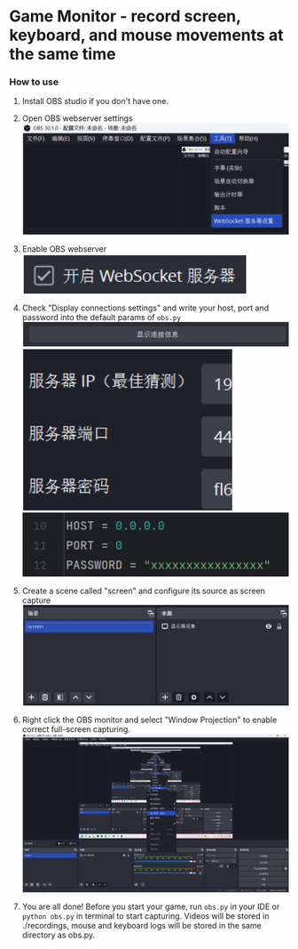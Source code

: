 # Game Monitor - record screen, keyboard, and mouse movements at the same time



### How to use

1. Install OBS studio if you don't have one.

2. Open OBS webserver settings
   ![38eb221a-5602-4b80-a073-754374a6374d](./assets/38eb221a-5602-4b80-a073-754374a6374d.png)
   
   

3. Enable OBS webserver
   ![1603a009-64f2-4244-884b-d8d1f148413d](./assets/1603a009-64f2-4244-884b-d8d1f148413d.png)

4. Check "Display connections settings" and write your host, port and password into the default params of `obs.py`
   ![d930f332-2a2b-49ac-a345-7af2b0c9cddc](./assets/d930f332-2a2b-49ac-a345-7af2b0c9cddc.png)
   ![38470080-2078-415b-9346-5ef564283430](./assets/38470080-2078-415b-9346-5ef564283430.png)
   ![6dfd4502-7d4a-4f39-95e8-46fc4a20a6da](./assets/6dfd4502-7d4a-4f39-95e8-46fc4a20a6da.png)

5. Create a scene called "screen" and configure its source as screen capture
   ![c2de43aa-9448-4fb5-a7a3-22e23b329b02](./assets/c2de43aa-9448-4fb5-a7a3-22e23b329b02.png)

6. Right click the OBS monitor and select "Window Projection" to enable correct full-screen capturing.
   ![404c1f66-938d-440f-b58e-59e2ff2a6f5c](./assets/404c1f66-938d-440f-b58e-59e2ff2a6f5c.png)

7. You are all done! Before you start your game, run `obs.py` in your IDE or `python obs.py` in terminal to start capturing. Videos will be stored in ./recordings, mouse and keyboard logs will be stored in the same directory as obs.py.
